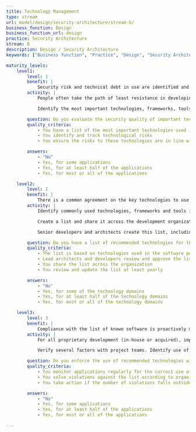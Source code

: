 ```yaml
---
title: Technology Management
type: stream
url: model/design/security-architecture/stream-b/
business_function: Design
business_function_url: design
practice: Security Architecture
stream: B
description: Design / Security Architecture
keywords: ["Business function", "Practice", "Design", "Security Architecture"]

maturity_levels:
    level1:
        level: 1
        benefit: |
            Security risk and technical debt in use are identified and replaced.
        activity: |
            People often take the path of least resistance in developing, deploying or operating a software solution. New technologies are often included when they can facilitate or speed up the effort or enable the solution to scale better. These new technologies might, however, introduce new risks to the organisation that you need to manage.

            Identify the most important technologies, frameworks, tools and integrations being used for each application. Use the knowledge of the architect to study the development and operating environment as well as artefacts. Then evaluate them for their security quality and raise important findings to be managed.

        question: Do you evaluate the security quality of important technologies used for development?
        quality_criteria:
            - You have a list of the most important technologies used in or in support of each application
            - You identify and track technological risks
            - You ensure the risks to these technologies are in line with the organizational baseline

        answers:
            - "No"
            - Yes, for some applications
            - Yes, for at least half of the applications
            - Yes, for most or all of the applications

    level2:
        level: 2
        benefit: |
            There is a common agreement on the key technologies to use
        activity: |
            Identify commonly used technologies, frameworks and tools in use across software projects in the organisation, whereby you focus on capturing the high-level technologies.

            Create a list and share it across the development organization as recommended technologies. When selecting them, consider incident history, track record for responding to vulnerabilities, appropriateness of functionality for the organization, excessive complexity in usage of the third-party component, and sufficient knowledge within the organisation.

            Senior developers and architects create this list, including input from managers and security auditors. Share this list of recommended components with the development organization. Ultimately, the goal is to provide well-known defaults for project teams. Perform a periodic review of these technologies for security and appropriateness.

        question: Do you have a list of recommended technologies for the organization?
        quality_criteria:
            - The list is based on technologies used in the software portfolio
            - Lead architects and developers review and approve the list
            - You share the list across the organization
            - You review and update the list at least yearly

        answers:
            - "No"
            - Yes, for some of the technology domains
            - Yes, for at least half of the technology domains
            - Yes, for most or all of the technology domains

    level3:
        level: 3
        benefit: |
            Compliance with the list of known software is proactively monitored and violations are managed.
        activity: |
            For all proprietary development (in-house or acquired), impose and monitor the use of standardized technology. Depending on your organisation, either implement these restrictions into build or deployment tools, by means of after-the-fact automated analysis of application artefacts (e.g., source code, configuration files or deployment artefacts), or periodically review focusing on the correct use of these frameworks.

            Verify several factors with project teams. Identify use of non-recommended technologies to determine if there are gaps in recommendations versus the organization’s needs. Examine unused or incorrectly used design patterns and reference platform modules to determine if updates are needed. Additionally, implement functionality in the reference platforms as the organization evolves and project teams request it.

        question: Do you enforce the use of recommended technologies within the organization?
        quality_criteria:
            - You monitor applications regularly for the correct use of the recommended technologies
            - You solve violations against the list according to organizational policies
            - You take action if the number of violations falls outside the yearly objectives

        answers:
            - "No"
            - Yes, for some applications
            - Yes, for at least half of the applications
            - Yes, for most or all of the applications

---
```

